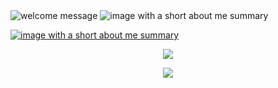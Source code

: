 <img src="https://iili.io/H0rDwsn.jpg" alt="welcome message">

<img src="https://iili.io/H0rDe0G.jpg" alt="image with a short about me summary">

<a href="https://lucacuello.vercel.app/" target="_blank"><img src="https://iili.io/H0rDOfs.jpg" alt="image with a short about me summary"></a>

<p></p>
<!-- Empty paragraph tag to generate a space -->

<!-- Center aligned paragraphs to center the child image -->
<p align="center">
    <img src="https://github-readme-stats.vercel.app/api?username=LucaCuello&theme=dracula&hide_border=true&include_all_commits=false&count_private=true">
</p>
<p align="center">
    <img src="https://github-readme-streak-stats.herokuapp.com/?user=LucaCuello&theme=dracula&hide_border=true">
</p>
